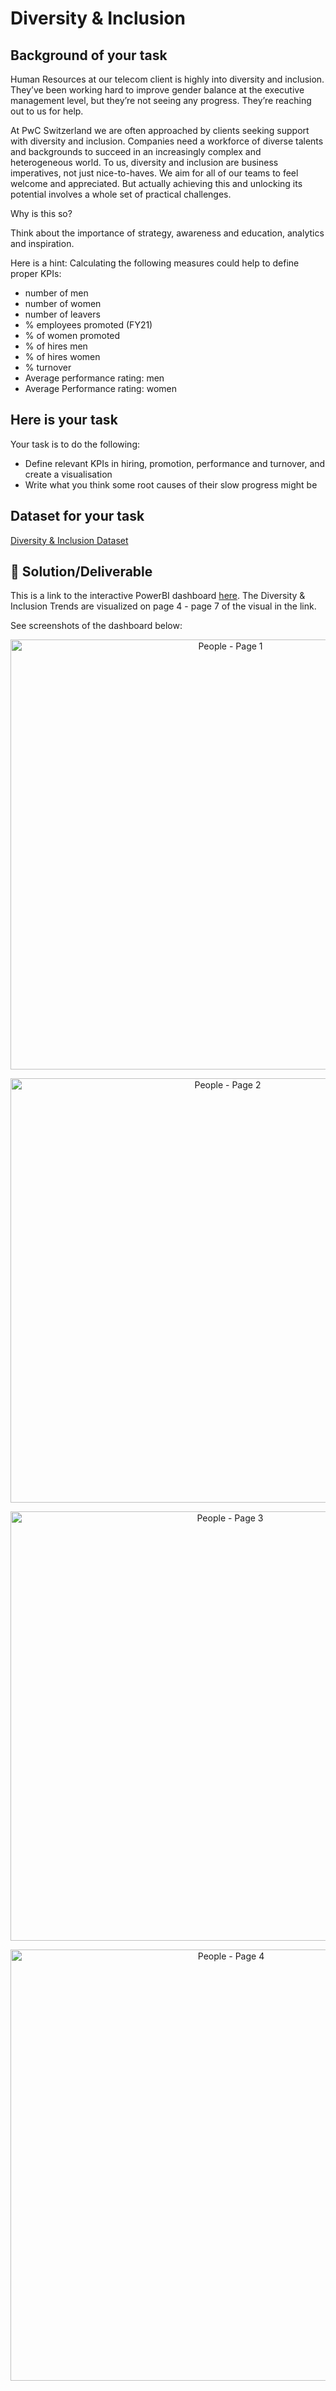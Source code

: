 # Diversity & Inclusion
## Background of your task
Human Resources at our telecom client is highly into diversity and inclusion. They’ve been working hard to improve gender balance at the executive management level, but they’re not seeing any progress. They’re reaching out to us for help.

At PwC Switzerland we are often approached by clients seeking support with diversity and inclusion. Companies need a workforce of diverse talents and backgrounds to succeed in an increasingly complex and heterogeneous world. To us, diversity and inclusion are business imperatives, not just nice-to-haves. We aim for all of our teams to feel welcome and appreciated. But actually achieving this and unlocking its potential involves a whole set of practical challenges.

Why is this so?

Think about the importance of strategy, awareness and education, analytics and inspiration. 

Here is a hint: Calculating the following measures could help to define proper KPIs:
* number of men
* number of women
* number of leavers
* % employees promoted (FY21)
* % of women promoted
* % of hires men
* % of hires women
* % turnover 
* Average performance rating: men
* Average Performance rating: women

## Here is your task
Your task is to do the following:
* Define relevant KPIs in hiring, promotion, performance and turnover, and create a visualisation
* Write what you think some root causes of their slow progress might be

## Dataset for your task 
[Diversity & Inclusion Dataset](https://github.com/WuraAderele/PWC-PowerBI-Virtual-Case-Experience/files/7790582/03.Diversity-Inclusion-Dataset.xlsx/ "Diversity & Inclusion Dataset title")

## 🚀 Solution/Deliverable
This is a link to the interactive PowerBI dashboard [here](https://github.com/WuraAderele/PWC-PowerBI-Virtual-Case-Experience/blob/main/Diversity%20%26%20Inclusion/PhoneNow%20Trends.pbix/ "here title"). The Diversity & Inclusion Trends are visualized on page 4 - page 7 of the visual in the link.

See screenshots of the dashboard below:
<p align = "center">
    <img width="688" alt="People - Page 1" src="https://user-images.githubusercontent.com/94797745/147702561-8b08dd23-e057-4d4b-9fc9-f0c3d35678fe.PNG">
<p align = "center">
    <img width="679" alt="People - Page 2" src="https://user-images.githubusercontent.com/94797745/147702569-e7e2067a-6698-413e-abbe-4c7507c96f70.PNG">
<p align = "center">
    <img width="687" alt="People - Page 3" src="https://user-images.githubusercontent.com/94797745/147702580-f4b476b9-2558-4a8e-8bad-5e9fb01fe40d.PNG">
<p align = "center">
    <img width="690" alt="People - Page 4" src="https://user-images.githubusercontent.com/94797745/147702583-083a4428-e951-4d0c-8f83-20f06c1cfccb.PNG">
